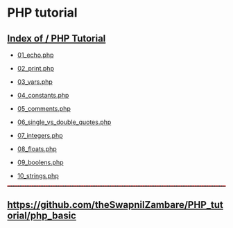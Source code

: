 # PHP tutorial


##  <a href="https://theswapnilzambare.github.io/PHP_tutorial">Index of / PHP Tutorial</a>

- <a href="https://github.com/theSwapnilZambare/PHP_tutorial/blob/main/php_basic/01_echo.php" target="_blank">01_echo.php</a>

- <a href="https://github.com/theSwapnilZambare/PHP_tutorial/blob/main/php_basic/02_print.php" target="_blank">02_print.php</a>

- <a href="https://github.com/theSwapnilZambare/PHP_tutorial/blob/main/php_basic/03_vars.php" target="_blank">03_vars.php</a>

- <a href="https://github.com/theSwapnilZambare/PHP_tutorial/blob/main/php_basic/04_constants.php" target="_blank">04_constants.php</a>

- <a href="https://github.com/theSwapnilZambare/PHP_tutorial/blob/main/php_basic/05_comments.php" target="_blank">05_comments.php</a>

- <a href="https://github.com/theSwapnilZambare/PHP_tutorial/blob/main/php_basic/06_single_vs_double_quotes.php" target="_blank">06_single_vs_double_quotes.php</a>

- <a href="https://github.com/theSwapnilZambare/PHP_tutorial/blob/main/php_basic/07_integers.php" target="_blank">07_integers.php</a>

- <a href="https://github.com/theSwapnilZambare/PHP_tutorial/blob/main/php_basic/08_floats.php" target="_blank">08_floats.php</a>

- <a href="https://github.com/theSwapnilZambare/PHP_tutorial/blob/main/php_basic/09_boolens.php" target="_blank">09_boolens.php</a>

- <a href="https://github.com/theSwapnilZambare/PHP_tutorial/blob/main/php_basic/10_strings.php" target="_blank">10_strings.php</a>






<hr style="border-top: 2px dotted red;">


## <a href="https://github.com/theSwapnilZambare/PHP_tutorial/tree/main/php_basic" target="_blank">https://github.com/theSwapnilZambare/PHP_tutorial/php_basic</a>

